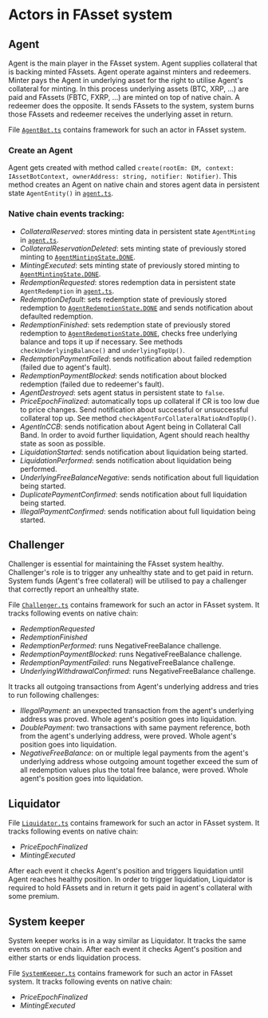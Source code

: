 # Actors in FAsset system

## Agent

Agent is the main player in the FAsset system. Agent supplies collateral that is backing minted FAssets.
Agent operate against minters and redeemers. Minter pays the Agent in underlying asset for the right to utilise Agent's collateral for minting. In this process underlying assets (BTC, XRP, ...) are paid and FAssets (FBTC, FXRP, ...) are minted on top of native chain.
A redeemer does the opposite. It sends FAssets to the system, system burns those FAssets and redeemer receives the underlying asset in return.

File [`AgentBot.ts`](../src/actors/AgentBot.ts) contains framework for such an actor in FAsset system.

### Create an Agent

Agent gets created with method called `create(rootEm: EM, context: IAssetBotContext, ownerAddress: string, notifier: Notifier)`. This method creates an Agent on native chain and stores agent data in persistent state `AgentEntity()` in [`agent.ts`](../src/entities/agent.ts).

### Native chain events tracking:

- *CollateralReserved*: stores minting data in persistent state `AgentMinting` in [`agent.ts`](../src/entities/agent.ts).
- *CollateralReservationDeleted*: sets minting state of previously stored minting to [`AgentMintingState.DONE`](../src/entities/agent.ts).
- *MintingExecuted*: sets minting state of previously stored minting to [`AgentMintingState.DONE`](../src/entities/agent.ts).
- *RedemptionRequested*: stores redemption data in persistent state `AgentRedemption` in [`agent.ts`](../src/entities/agent.ts).
- *RedemptionDefault*: sets redemption state of previously stored redemption to [`AgentRedemptionState.DONE`](../src/entities/agent.ts) and sends notification about defaulted redemption.
- *RedemptionFinished*: sets redemption state of previously stored redemption to [`AgentRedemptionState.DONE`](../src/entities/agent.ts), checks free underlying balance and tops it up if necessary. See methods `checkUnderlyingBalance()` and `underlyingTopUp()`.
- *RedemptionPaymentFailed*: sends notification about failed redemption (failed due to agent's fault).
- *RedemptionPaymentBlocked*: sends notification about blocked redemption (failed due to redeemer's fault).
- *AgentDestroyed*: sets agent status in persistent state to `false`.
- *PriceEpochFinalized*: automatically tops up collateral if CR is too low due to price changes. Send notification about successful or unsuccessful collateral top up. See method `checkAgentForCollateralRatioAndTopUp()`.
- *AgentInCCB*: sends notification about Agent being in Collateral Call Band. In order to avoid further liquidation, Agent should reach healthy state as soon as possible.
- *LiquidationStarted*: sends notification about liquidation being started.
- *LiquidationPerformed*: sends notification about liquidation being performed.
- *UnderlyingFreeBalanceNegative*: sends notification about full liquidation being started.
- *DuplicatePaymentConfirmed*: sends notification about full liquidation being started.
- *IllegalPaymentConfirmed*: sends notification about full liquidation being started.


## Challenger

Challenger is essential for maintaining the FAsset system healthy. Challenger's role is to trigger any unhealthy state and to get paid in return. System funds (Agent's free collateral) will be utilised to pay a challenger that correctly report an unhealthy state.

File [`Challenger.ts`](../src/actors/Challenger.ts) contains framework for such an actor in FAsset system.
It tracks following events on native chain:

- *RedemptionRequested*
- *RedemptionFinished*
- *RedemptionPerformed*: runs NegativeFreeBalance challenge.
- *RedemptionPaymentBlocked*: runs NegativeFreeBalance challenge.
- *RedemptionPaymentFailed*: runs NegativeFreeBalance challenge.
- *UnderlyingWithdrawalConfirmed*: runs NegativeFreeBalance challenge.

It tracks all outgoing transactions from Agent's underlying address and tries to run following challenges:

- *IllegalPayment*: an unexpected transaction from the agent's underlying address was proved. Whole agent's position goes into liquidation.
- *DoublePayment*: two transactions with same payment reference, both from the agent's underlying address, were proved. Whole agent's position goes into liquidation.
- *NegativeFreeBalance*: on or multiple legal payments from the agent's underlying address whose outgoing amount together exceed the sum of all redemption values plus the total free balance, were proved. Whole agent's position goes into liquidation.

## Liquidator

File [`Liquidator.ts`](../src/actors/Liquidator.ts) contains framework for such an actor in FAsset system.
It tracks following events on native chain:

- *PriceEpochFinalized*
- *MintingExecuted*

After each event it checks Agent's position and triggers liquidation until Agent reaches healthy position. In order to trigger liquidation, Liquidator is required to hold FAssets and in return it gets paid in agent's collateral with some premium.

## System keeper

System keeper works is in a way similar as Liquidator. It tracks the same events on native chain. After each event it checks Agent's position and either starts or ends liquidation process.

File [`SystemKeeper.ts`](../src/actors/SystemKeeper.ts) contains framework for such an actor in FAsset system.
It tracks following events on native chain:

- *PriceEpochFinalized*
- *MintingExecuted*
